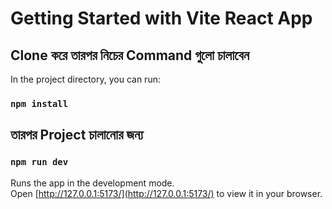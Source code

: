 # Getting Started with Vite React App

## Clone করে তারপর নিচের Command গুলো চালাবেন

In the project directory, you can run:

### `npm install`

## তারপর Project চালানোর জন্য

### `npm run dev`

Runs the app in the development mode.\
Open [http://127.0.0.1:5173/](http://127.0.0.1:5173/) to view it in your browser.
